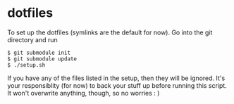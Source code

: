 dotfiles
========

To set up the dotfiles (symlinks are the default for now).  Go into the git directory and run 

    $ git submodule init
    $ git submodule update
    $ ./setup.sh

If you have any of the files listed in the setup, then they will be ignored.  It's your responsiblity (for now) to back your stuff up before running this script.  It won't overwrite anything, though, so no worries : )
